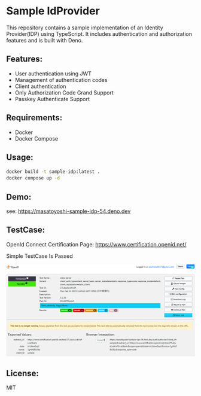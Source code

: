 Sample IdProvider
===

This repository contains a sample implementation of an Identity Provider(IDP) using TypeScript.
It includes authentication and authorization features and is built with Deno.

Features:
---

- User authentication using JWT
- Management of authentication codes
- Client authentication
- Only Authorization Code Grand Support
- Passkey Authenticate Support

Requirements:
---

- Docker
- Docker Compose

Usage:
---

```sh
docker build -t sample-idp:latest .
docker compose up -d
```

Demo:
---

see: https://masatoyoshi-sample-idp-54.deno.dev

TestCase:
---

OpenId Connect Certification Page: https://www.certification.openid.net/

Simple TestCase Is Passed

![Simple TestCase Is Passed](./docs/certification.png)

License:
---

MIT
